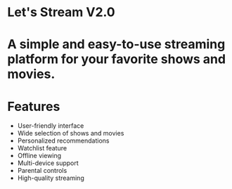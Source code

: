 # Let's Stream V2.0


# A simple and easy-to-use streaming platform for your favorite shows and movies.
# Features
- User-friendly interface
- Wide selection of shows and movies
- Personalized recommendations
- Watchlist feature
- Offline viewing
- Multi-device support
- Parental controls
- High-quality streaming

